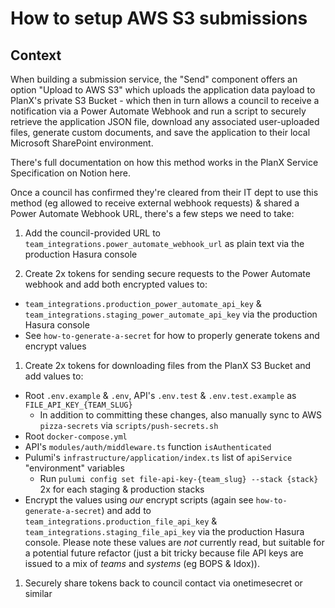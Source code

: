 # How to setup AWS S3 submissions

## Context

When building a submission service, the "Send" component offers an option "Upload to AWS S3" which uploads the application data payload to PlanX's private S3 Bucket - which then in turn allows a council to receive a notification via a Power Automate Webhook and run a script to securely retrieve the application JSON file, download any associated user-uploaded files, generate custom documents, and save the application to their local Microsoft SharePoint environment.

There's full documentation on how this method works in the PlanX Service Specification on Notion here.

Once a council has confirmed they're cleared from their IT dept to use this method (eg allowed to receive external webhook requests) & shared a Power Automate Webhook URL, there's a few steps we need to take:

1. Add the council-provided URL to `team_integrations.power_automate_webhook_url` as plain text via the production Hasura console

1. Create 2x tokens for sending secure requests to the Power Automate webhook and add both encrypted values to:
  - `team_integrations.production_power_automate_api_key` & `team_integrations.staging_power_automate_api_key` via the production Hasura console
  - See `how-to-generate-a-secret` for how to properly generate tokens and encrypt values

1. Create 2x tokens for downloading files from the PlanX S3 Bucket and add values to:
  - Root `.env.example` & `.env`, API's `.env.test` & `.env.test.example` as `FILE_API_KEY_{TEAM_SLUG}`
    - In addition to committing these changes, also manually sync to AWS `pizza-secrets` via `scripts/push-secrets.sh`
  - Root `docker-compose.yml`
  - API's `modules/auth/middleware.ts` function `isAuthenticated`
  - Pulumi's `infrastructure/application/index.ts` list of `apiService` "environment" variables
    - Run `pulumi config set file-api-key-{team_slug} --stack {stack}` 2x for each staging & production stacks
  - Encrypt the values using _our_ encrypt scripts (again see `how-to-generate-a-secret`) and add to `team_integrations.production_file_api_key` & `team_integrations.staging_file_api_key` via the production Hasura console. Please note these values are _not_ currently read, but suitable for a potential future refactor (just a bit tricky because file API keys are issued to a mix of _teams_ and _systems_ (eg BOPS & Idox)).

1. Securely share tokens back to council contact via onetimesecret or similar

